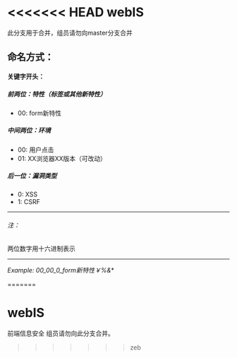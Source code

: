 <<<<<<< HEAD
webIS
=====

此分支用于合并，组员请勿向master分支合并

命名方式：
-----

#### 关键字开头：

##### 前两位：特性（标签或其他新特性）

* 00: form新特性

##### 中间两位：环境

* 00: 用户点击
* 01: XX浏览器XX版本（可改动）

##### 后一位：漏洞类型

* 0: XSS
* 1: CSRF

-----

###### 注：

两位数字用十六进制表示

------

*Example: 00_00_0_form新特性￥%&**



=======
# webIS
前端信息安全
组员请勿向此分支合并。
>>>>>>> zeb
